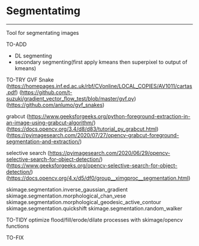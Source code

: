# Segmentatimg
---
Tool for segmentating images

TO-ADD
- DL segmenting
- secondary segmenting(first apply kmeans then superpixel to output of kmeans)

TO-TRY
GVF Snake
(https://homepages.inf.ed.ac.uk/rbf/CVonline/LOCAL_COPIES/AV1011/cartas.pdf)
(https://github.com/t-suzuki/gradient_vector_flow_test/blob/master/gvf.py)
(https://github.com/anlumo/gvf_snakes)

grabcut
(https://www.geeksforgeeks.org/python-foreground-extraction-in-an-image-using-grabcut-algorithm/)
(https://docs.opencv.org/3.4/d8/d83/tutorial_py_grabcut.html)
(https://pyimagesearch.com/2020/07/27/opencv-grabcut-foreground-segmentation-and-extraction/)

selective search
(https://pyimagesearch.com/2020/06/29/opencv-selective-search-for-object-detection/)
(https://www.geeksforgeeks.org/opencv-selective-search-for-object-detection/)
(https://docs.opencv.org/4.x/d5/df0/group__ximgproc__segmentation.html)

skimage.segmentation.inverse_gaussian_gradient
skimage.segmentation.morphological_chan_vese
skimage.segmentation.morphological_geodesic_active_contour
skimage.segmentation.quickshift
skimage.segmentation.random_walker

TO-TIDY
optimize flood/fill/erode/dilate processes with skimage/opencv functions

TO-FIX